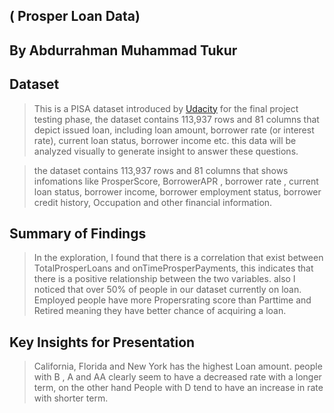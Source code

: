 ## ( Prosper Loan Data)

##  By Abdurrahman Muhammad Tukur


## Dataset

> This is a PISA dataset introduced by [Udacity](https://s3.amazonaws.com/udacity-hosted-downloads/ud651/prosperLoanData.csv) for the final project testing phase, the dataset contains 113,937 rows and 81 columns that depict issued loan, including loan amount, borrower rate (or interest rate), current loan status, borrower income etc. this data will be analyzed visually to generate insight to answer these questions.

> the dataset contains 113,937 rows and 81 columns that shows infomations like ProsperScore, BorrowerAPR , borrower rate , current loan status, borrower income, borrower employment status, borrower credit history, Occupation and other financial information.

## Summary of Findings
> In the exploration, I found that there is a correlation that exist between TotalProsperLoans and onTimeProsperPayments, this indicates that there is a positive relationship between the two variables. also I noticed that over 50% of people in our dataset currently on loan.
Employed people have more Propersrating score than Parttime and Retired meaning they have better chance of acquiring a loan.

## Key Insights for Presentation
 > California, Florida and New York has the highest Loan amount.
 > people with B , A and AA clearly seem to have a decreased rate with a longer term, on the other hand People with D tend to have an increase in rate with shorter term.
 



